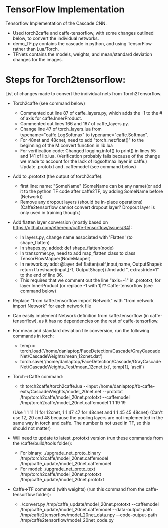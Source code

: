 # TensorFlow Implementation
Tensorflow Implementation of the Cascade CNN.

- Used torch2caffe and caffe-tensorflow, with some changes outlined below, to convert the individual networks.
- demo_TF.py contains the cascade in python, and using TensorFlow rather than Lua/Torch.
- TFNets contains the models, weights, and mean/standard deviation changes for the images.



# Steps for Torch2tensorflow:
List of changes made to convert the individual nets from Torch2Tensorflow.

- Torch2caffe (see command below)
	- Commented out line 87 of caffe_layers.py, which adds the -1 to the # of axis for caffe.InnerProduct.
	- Commented out lines 166 and 167 of caffe_layers.py.
	- Change line 47 of torch_layers.lua from typename="caffe.LogSoftmax" to typename="caffe.Softmax".
	- For 48net and 48cnet, need to add "torch_net:float()" to the beginning of the M.convert function in lib.lua
	- For verification code: Changed logging.infof() to print() in lines 55 and 141 of lib.lua. (Verification probably fails because of the change we made to account for the lack of logsoftmax layer in caffe.)
Update .prototxt and .caffemodel (see command below)
- Add to .prototxt (the output of torch2caffe):
	- first line: name: "SomeName" (SomeName can be any name)(or add it to the python TF code after caffe2TF, by adding SomeName before (Network))
	- Remove any dropout layers (should be in-place operations) (Caffe2tensorflow cannot convert dropout layer? Dropout layer is only used in training though.)
- Add flatten layer conversion (mostly based on https://github.com/ethereon/caffe-tensorflow/issues/34):
	- In layers.py, change name associated with 'Flatten' (to shape_flatten)
	- In shapes.py, added: def shape_flatten(node)
	- In transormer.py, need to add map_flatten class to class TensorFlowMapper(NodeMapper)
	- In network.py add:
			@layer
				def flatten(self,input,name, OutputShape):
					return tf.reshape(input,[-1, OutputShape])
      And add ", extrastride=1" to the end of line 36.
	- This requires that we comment out the line "axis=-1" in .prototxt, for layer InnerProduct (or replace -1 with 1)??
Caffe-tensorflow (see command below)
- Replace "from kaffe.tensorflow import Network" with "from network import Network" for each network file
- Can easily implement Network definition from kaffe.tensorflow (in caffe-tensorflow), as it has no dependencies on the rest of caffe-tensorflow.


- For mean and standard deviation file conversion, run the following commands in torch:
	- temp = torch.load('/home/danlaptop/FaceDetection/Cascade/GrayCascadeNet/CascadeWeights/mean_12cnet.dat')
	- torch.save('/home/danlaptop/FaceDetection/Cascade/GrayCascadeNet/CascadeWeights_Test/mean_12cnet.txt', temp[1], 'ascii')


- Torch->Caffe command:
	- th torch2caffe/torch2caffe.lua --input /home/danlaptop/fb-caffe-exts/CascadeWeights/model_20net.net --prototxt /tmp/torch2caffe/model_20net.prototxt --caffemodel /tmp/torch2caffe/model_20net.caffemodel 1 1 19 19
	
	(Use 1 1 11 11 for 12cnet, 1 1 47 47 for 48cnet and 1 1 45 45 48cnet)
	(Can't use 12, 20 and 48 because the pooling layers are not implemented in the same way in torch and caffe. The number is not used in TF, so this should not matter)

- Will need to update to latest .prototxt version (run these commands from the /caffe/build/tools folder):
	- For binary: ./upgrade_net_proto_binary /tmp/torch2caffe/model_20net.caffemodel /tmp/caffe_update/model_20net.caffemodel
	- For model: ./upgrade_net_proto_text /tmp/torch2caffe/model_20net.prototxt /tmp/caffe_update/model_20net.prototxt
  
- Caffe->TF command (with weights) (run this command from the caffe-tensorflow folder):
	- ./convert.py /tmp/caffe_update/model_20net.prototxt --caffemodel /tmp/caffe_update/model_20net.caffemodel --data-output-path /tmp/caffe2tensorflow/model_20net_data.npy --code-output-path /tmp/caffe2tensorflow/model_20net_code.py
